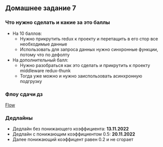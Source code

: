 ## Домашнее задание 7


### Что нужно сделать и какие за это баллы

- На 10 баллов:
    + Нужно прикрутить redux к проекту и перетащить в его стор все необходимые данные
    + Использовать для запроса данных нужно синхронные функции, потому что по дефолту 
- На дополнительный балл:
    + Нужно разобраться как это сделать и прикрутить к проекту middleware redux-thunk
    + Тогда уже можно и нужно заиспользовать асинхронную подгрузку


### Флоу сдачи дз

[Flow](../../additional/docs/homework-flow.md)


### Дедлайны

- Дедлайн без понижающего коэффициента: **13.11.2022**
- Дедлайн с понижающим коэффициентом 0.5: **20.11.2022**
- Далее понижающий коэффицент равен 0.2 и не сгорает
